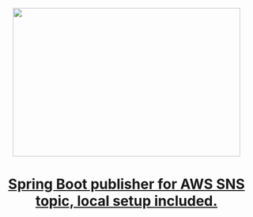
<p align="center">
  <img width="460" height="300" src="https://miro.medium.com/max/700/1*64EGP8Kmny-ohZWzPLB-Sw.png">
</p>

<h1 align="center"><a href="https://medium.com/javarevisited/spring-boot-publisher-for-aws-sns-topic-local-setup-included-6975a819655d">Spring Boot publisher for AWS SNS topic, local setup included.
</a></h1>

